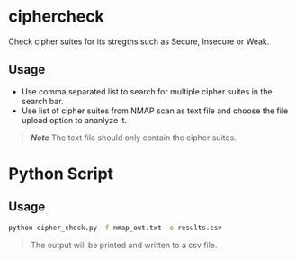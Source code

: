 # ciphercheck
Check cipher suites for its stregths such as Secure, Insecure or Weak.

## Usage
- Use comma separated list to search for multiple cipher suites in the search bar.
- Use list of cipher suites from NMAP scan as text file and choose the file upload option to ananlyze it.

> ***Note*** The text file should only contain the cipher suites.

# Python Script

## Usage
```sh
python cipher_check.py -f nmap_out.txt -o results.csv
```
> The output will be printed and written to a csv file.
